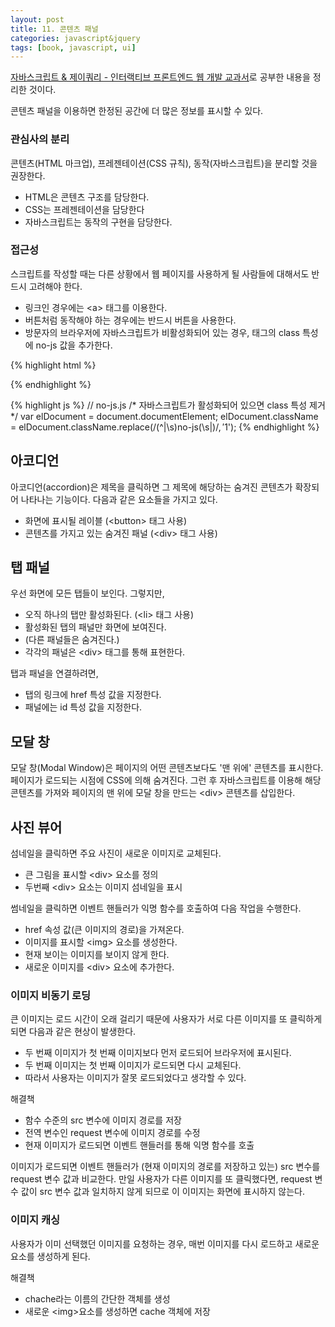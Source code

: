 ```yaml
---
layout: post
title: 11. 콘텐츠 패널
categories: javascript&jquery
tags: [book, javascript, ui]
---
```

<div class="message"><a href="http://www.aladin.co.kr/shop/wproduct.aspx?ItemId=55027282">
자바스크립트 & 제이쿼리 - 인터랙티브 프론트엔드 웹 개발 교과서</a>로 공부한 내용을 정리한 것이다.</div>

콘텐츠 패널을 이용하면 한정된 공간에 더 많은 정보를 표시할 수 있다.

### 관심사의 분리

콘텐츠(HTML 마크업), 프레젠테이션(CSS 규칙), 동작(자바스크립트)을 분리할 것을 권장한다.

- HTML은 콘텐츠 구조를 담당한다.
- CSS는 프레젠테이션을 담당한다
- 자바스크립트는 동작의 구현을 담당한다.


### 접근성

스크립트를 작성할 때는 다른 상황에서 웹 페이지를 사용하게 될 사람들에 대해서도 반드시 고려해야 한다.

- 링크인 경우에는 &lt;a> 태그를 이용한다.
- 버튼처럼 동작해야 하는 경우에는 반드시 버튼을 사용한다.
- 방문자의 브라우저에 자바스크립트가 비활성화되어 있는 경우, <html> 태그의 class 특성에 no-js 값을 추가한다.

{% highlight html %}
<!-- no-js.html -->
<!DOCTYPE html>
<html class="no-js">
	<head></head>
	<body>
		<script src="js/no-js.js"></script>
	</body>
</html>
{% endhighlight %}

{% highlight js %}
// no-js.js
/*
자바스크립트가 활성화되어 있으면 class 특성 제거
*/
var elDocument = document.documentElement;
elDocument.className = elDocument.className.replace(/(^|\s)no-js(\s|$)/, '$1');
{% endhighlight %}


## 아코디언

아코디언(accordion)은 제목을 클릭하면 그 제목에 해당하는 숨겨진 콘텐츠가 확장되어 나타나는 기능이다. 다음과 같은 요소들을 가지고 있다.

- 화면에 표시될 레이블 (&lt;button> 태그 사용)
- 콘텐츠를 가지고 있는 숨겨진 패널 (&lt;div> 태그 사용)

## 탭 패널

우선 화면에 모든 탭들이 보인다. 그렇지만,

- 오직 하나의 탭만 활성화된다. (&lt;li> 태그 사용)
- 활성화된 탭의 패널만 화면에 보여진다.
- (다른 패널들은 숨겨진다.)
- 각각의 패널은 &lt;div> 태그를 통해 표현한다.

탭과 패널을 연결하려면,

- 탭의 링크에 href 특성 값을 지정한다.
- 패널에는 id 특성 값을 지정한다.



## 모달 창

모달 창(Modal Window)은 페이지의 어떤 콘텐츠보다도 '맨 위에' 콘텐츠를 표시한다. 페이지가 로드되는 시점에 CSS에 의해 숨겨진다. 그런 후 자바스크립트를 이용해 해당 콘텐츠를 가져와 페이지의 맨 위에 모달 창을 만드는 &lt;div> 콘텐츠를 삽입한다.

## 사진 뷰어

섬네일을 클릭하면 주요 사진이 새로운 이미지로 교체된다.

- 큰 그림을 표시할 &lt;div> 요소를 정의
- 두번째 &lt;div> 요소는 이미지 섬네일을 표시

썸네일을 클릭하면 이벤트 핸들러가 익명 함수를 호출하여 다음 작업을 수행한다.

- href 속성 값(큰 이미지의 경로)을 가져온다.
- 이미지를 표시할 &lt;img> 요소를 생성한다.
- 현재 보이는 이미지를 보이지 않게 한다.
- 새로운 이미지를 &lt;div> 요소에 추가한다.

### 이미지 비동기 로딩

큰 이미지는 로드 시간이 오래 걸리기 때문에 사용자가 서로 다른 이미지를 또 클릭하게 되면 다음과 같은 현상이 발생한다.

- 두 번째 이미지가 첫 번째 이미지보다 먼저 로드되어 브라우저에 표시된다.
- 두 번째 이미지는 첫 번째 이미지가 로드되면 다시 교체된다.
- 따라서 사용자는 이미지가 잘못 로드되었다고 생각할 수 있다.

해결책

- 함수 수준의 src 변수에 이미지 경로를 저장
- 전역 변수인 request 변수에 이미지 경로를 수정
- 현재 이미지가 로드되면 이벤트 핸들러를 통해 익명 함수를 호출

이미지가 로드되면 이벤트 핸들러가 (현재 이미지의 경로를 저장하고 있는) src 변수를 request 변수 값과 비교한다. 만일 사용자가 다른 이미지를 또 클릭했다면,  request  변수 값이 src 변수 값과 일치하지 않게 되므로 이 이미지는 화면에 표시하지 않는다.

### 이미지 캐싱

사용자가 이미 선택했던 이미지를 요청하는 경우, 매번 이미지를 다시 로드하고 새로운 요소를 생성하게 된다.

해결책

- chache라는 이름의 간단한 객체를 생성
- 새로운 &lt;img>요소를 생성하면 cache 객체에 저장

